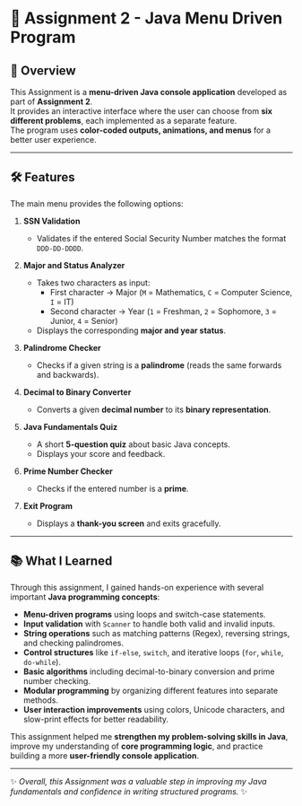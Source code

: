 # 📘 Assignment 2 - Java Menu Driven Program

## 🎯 Overview
This Assignment is a **menu-driven Java console application** developed as part of **Assignment 2**.  
It provides an interactive interface where the user can choose from **six different problems**, each implemented as a separate feature.  
The program uses **color-coded outputs, animations, and menus** for a better user experience.  

---

## 🛠 Features
The main menu provides the following options:

1. **SSN Validation**  
   - Validates if the entered Social Security Number matches the format `DDD-DD-DDDD`.

2. **Major and Status Analyzer**  
   - Takes two characters as input:  
     - First character → Major (`M` = Mathematics, `C` = Computer Science, `I` = IT)  
     - Second character → Year (`1` = Freshman, `2` = Sophomore, `3` = Junior, `4` = Senior)  
   - Displays the corresponding **major and year status**.

3. **Palindrome Checker**  
   - Checks if a given string is a **palindrome** (reads the same forwards and backwards).

4. **Decimal to Binary Converter**  
   - Converts a given **decimal number** to its **binary representation**.

5. **Java Fundamentals Quiz**  
   - A short **5-question quiz** about basic Java concepts.  
   - Displays your score and feedback.

6. **Prime Number Checker**  
   - Checks if the entered number is a **prime**.

0. **Exit Program**  
   - Displays a **thank-you screen** and exits gracefully.

---


## 📚 What I Learned
Through this assignment, I gained hands-on experience with several important **Java programming concepts**:

- **Menu-driven programs** using loops and switch-case statements.  
- **Input validation** with `Scanner` to handle both valid and invalid inputs.  
- **String operations** such as matching patterns (Regex), reversing strings, and checking palindromes.  
- **Control structures** like `if-else`, `switch`, and iterative loops (`for`, `while`, `do-while`).  
- **Basic algorithms** including decimal-to-binary conversion and prime number checking.  
- **Modular programming** by organizing different features into separate methods.  
- **User interaction improvements** using colors, Unicode characters, and slow-print effects for better readability.  

This assignment helped me **strengthen my problem-solving skills in Java**, improve my understanding of **core programming logic**, and practice building a more **user-friendly console application**.  

---

✨ *Overall, this Assignment was a valuable step in improving my Java fundamentals and confidence in writing structured programs.* ✨

